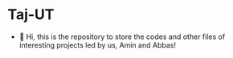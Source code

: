 # Taj-UT
- 👋 Hi, this is the repository to store the codes and other files of interesting projects led by us, Amin and Abbas!
